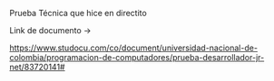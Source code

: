 Prueba Técnica que hice en directito

Link de documento ->

https://www.studocu.com/co/document/universidad-nacional-de-colombia/programacion-de-computadores/prueba-desarrollador-jr-net/83720141#
